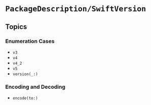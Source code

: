 # ``PackageDescription/SwiftVersion``

## Topics

### Enumeration Cases

- ``v3``
- ``v4``
- ``v4_2``
- ``v5``
- ``version(_:)``

### Encoding and Decoding

- ``encode(to:)``
